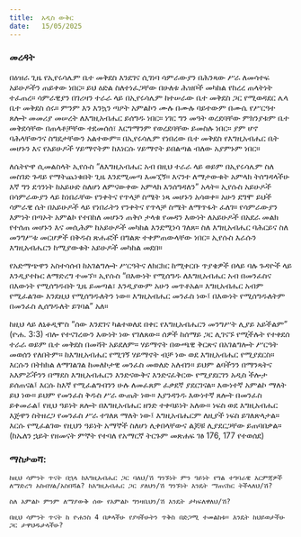 ```yaml
---
title:  አዲስ ውቅር
date:   15/05/2025
---
```


### መረዳት

በዕዝራ ጊዜ የኢየሩሳሌም ቤተ መቅደስ እንደገና ሲገነባ ሳምራውያን በሕንጻው ሥራ ለመሳተፍ አይሁዶችን ጠይቀው ነበር። ይህ ዕድል ስለተነፈጋቸው በሁለቱ ሕዝቦች መካከል የከረረ ጠላትነት ተፈጠረ። ሳምራዊያን በገሪዛን ተራራ ላይ በኢየሩሳሌም ከተሠራው ቤተ መቅደስ ጋር የሚወዳደር ሌላ ቤተ መቅደስ ሰሩ። ምንም እን እንኳን ጣዖት አምልኮን ሙሉ በሙሉ ባይተውም በሙሴ የሥርዓተ ጸሎት መመሪያ መሠረት ለእግዚአብሔር ይሰግዱ ነበር። ነገር ግን መዓት ወረደባቸው ምክንያቱም ቤተ መቅደሳቸው በጠላቶቻቸው ተደመሰሰ፣ እርግማንም የወረደባቸው ይመስሉ ነበር። ያም ሆኖ ባሕላቸውንና ስግደታቸውን አልተውም። በኢየሩሳሌም የነበረው ቤተ መቅደስ የእግዚአብሔር ቤት መሆኑን እና የአይሁዶች ሃይማኖትም ከእነርሱ ሃይማኖት ይበልጣል ብለው አያምኑም ነበር።

ለሴትዮዋ ሲመልስላት ኢየሱስ “ለእግዚአብሔር አብ በዚህ ተራራ ላይ ወይም በኢየሩሳሌም ስለ መስገድ ጉዳይ የማትጨነቁበት ጊዜ እንደሚመጣ እመኚኝ። እናንተ ለማታውቁት አምላክ ትሰግዳላችሁ እኛ ግን ደኅንነት ከአይሁድ ስለሆነ ለምናውቀው አምላክ እንሰግዳለን” አላት። ኢየሱስ አይሁዶች በሳምራውያን ላይ ከነበራቸው የንቀትና የጥላቻ ስሜት ነጻ መሆኑን አሳወቀ። አሁን ደግሞ ይህች ሳምራዊ ሴት በአይሁዶች ላይ የነበራትን የንቀትና የጥላቻ ስሜት ለማጥፋት ፈለገ። የሳምራውያን እምነት በጣኦት አምልኮ የተበከለ መሆኑን ጠቅሶ ታላቁ የመዳን እውነት ለአይሁዶች በአደራ መልክ የተሰጠ መሆኑን እና መሲሕም ከአይሁዶች መካከል እንደሚነሳ ገለጸ። ስለ እግዚአብሔር ባሕርይና ስለ መንግሥቱ መርሆዎች በቅዱስ ጽሑፎች በግልጽ ተቀምጠውላቸው ነበር። ኢየሱስ እራሱን እግዚአብሔርን ከሚያውቁት አይሁዶች መካከል መደበ።

የአድማጭዋን አስተሳሰብ ከአገልግሎት ሥርዓትና ለክርክር ከሚቀርቡ ጥያቄዎች በላይ ባሉ ጉዳዮች ላይ እንዲያተኩር ለማድረግ ተመኘ። ኢየሱስ “በእውነት የሚሰግዱ ለእግዚአብሔር አብ በመንፈስና በእውነት የሚሰግዱበት ጊዜ ይመጣል፣ እንዲያውም አሁን መጥቶአል። እግዚአብሔር አብም የሚፈልገው እንደዚህ የሚሰግዱለትን ነው። እግዚአብሔር መንፈስ ነው፤ በእውነት የሚሰግዱለትም በመንፈስ ሊሰግዱለት ይገባል” አለ።

ከዚህ ላይ ለኒቆዲሞስ “ሰው እንደገና ካልተወለደ በቀር የእግዚአብሔርን መንግሥት ሊያይ አይችልም” (ዮሐ. 3:3) ብሎ የተናገረውን እውነት ነው የገለጸው። ሰዎች ከሰማይ ጋር ሊገናኙ የሚችሉት የተቀደሰ ተራራ ወይም ቤተ መቅደስ በመሻት አይደለም። ሃይማኖት በውጫዊ ቅርጽና በአገልግሎት ሥርዓት መወሰን የለበትም። ከእግዚአብሔር የሚገኝ ሃይማኖት ብቻ ነው ወደ እግዚአብሔር የሚያደርስ። እርሱን በትክክል ለማገልገል ከመለኮታዊ መንፈስ መወለድ አለብን። ይህም ልባችንን በማንጻትና አእምሯችንን በማደስ እግዚአብሔርን እንድናውቅና እንድናፈቅርው የሚያደርገን አዲስ ችሎታ ይሰጠናል፤ እርሱ ከእኛ የሚፈልግብንን ሁሉ ለመፈጸም ፈቃደኛ ያደርገናል። እውነተኛ አምልኮ ማለት ይህ ነው። ይህም የመንፈስ ቅዱስ ሥራ ውጤት ነው። እያንዳንዱ እውነተኛ ጸሎት በመንፈስ ይቀመራል፤ የዚህ ዓይነት ጸሎት በእግዚአብሔር ዘንድ ተቀባይነት አለው። ነፍስ ወደ እግዚአብሔር እጅዋን ስትዘረጋ የመንፈስ ሥራ ተገለጸ ማለት ነው፤ እግዚአብሔርም ለዚያች ነፍስ ይገለጽላታል። እርሱ የሚፈልገው የዚህን ዓይነት አማኞች ስለሆነ ሊቀበላቸውና ልጆቹ ሊያደርጋቸው ይጠባበቃል። (ከኤለን ኋይት የዘመናት ምኞት የተባለ የአማርኛ ትርጉም መጽሐፍ ገፅ 176, 177 የተወሰደ)

### ማስታወሻ:

`ከዚህ ሳምንት ጥናት በኋላ ከእግዚአብሔር ጋር ባለህ/ሽ ግንኙነት ምን ዓይነት የግል ተግባራዊ እርምጃዎች ለማድረግ አስብሃል/አስበሻል? ከእግዚአብሔር ጋር ያለህን/ሽ ግንኙነት እንዴት ማጠናከር ትችላለህ/ሽ?`

`ስለ አምልኮ ምንም ለማያውቅ ሰው የአምልኮ ግንዛቤህን/ሽ እንዴት ታካፍለዋለህ/ሽ?`

`በዚህ ሳምንት ጥናት ከ ዮሐንስ 4 በቃላችሁ የያዛችሁትን ጥቅስ በድጋሚ ተመልከቱ። እንዴት ከህይወታችሁ ጋር ታዋህዱታላችሁ?`